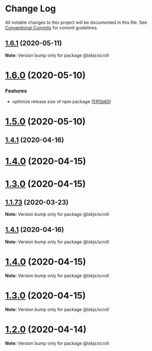 # Change Log

All notable changes to this project will be documented in this file.
See [Conventional Commits](https://conventionalcommits.org) for commit guidelines.

## [1.6.1](https://github.com/lskjs/ux/tree/master/packages/scroll/compare/v1.6.0...v1.6.1) (2020-05-11)

**Note:** Version bump only for package @lskjs/scroll





# [1.6.0](https://github.com/lskjs/ux/tree/master/packages/scroll/compare/v1.5.0...v1.6.0) (2020-05-10)


### Features

* optimize release size of npm package ([51f0b60](https://github.com/lskjs/ux/tree/master/packages/scroll/commit/51f0b60a4a471b0b1da9232105a4cf23b720ec8c))





# [1.5.0](https://github.com/lskjs/ux/tree/master/packages/scroll/compare/v1.1.94...v1.5.0) (2020-05-10)



## [1.4.1](https://github.com/lskjs/ux/tree/master/packages/scroll/compare/v1.4.0...v1.4.1) (2020-04-16)



# [1.4.0](https://github.com/lskjs/ux/tree/master/packages/scroll/compare/v1.3.0...v1.4.0) (2020-04-15)



# [1.3.0](https://github.com/lskjs/ux/tree/master/packages/scroll/compare/v1.1.76...v1.3.0) (2020-04-15)



## [1.1.73](https://github.com/lskjs/ux/tree/master/packages/scroll/compare/v1.1.72...v1.1.73) (2020-03-23)

**Note:** Version bump only for package @lskjs/scroll





## [1.4.1](https://github.com/lskjs/ux/tree/master/packages/scroll/compare/v1.4.0...v1.4.1) (2020-04-16)

**Note:** Version bump only for package @lskjs/scroll





# [1.4.0](https://github.com/lskjs/ux/tree/master/packages/scroll/compare/v1.3.0...v1.4.0) (2020-04-15)

**Note:** Version bump only for package @lskjs/scroll





# [1.3.0](https://github.com/lskjs/ux/tree/master/packages/scroll/compare/v1.1.76...v1.3.0) (2020-04-15)

**Note:** Version bump only for package @lskjs/scroll





# [1.2.0](https://github.com/lskjs/ux/tree/master/packages/scroll/compare/v1.1.76...v1.2.0) (2020-04-14)

**Note:** Version bump only for package @lskjs/scroll

